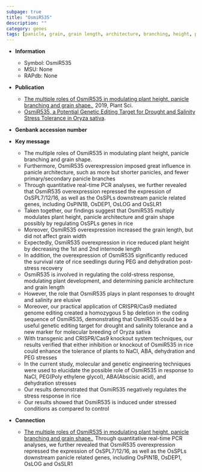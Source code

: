 ```yaml
---
subpage: true
title: "OsmiR535"
description: ""
category: genes
tags: [panicle, grain, grain length, architecture, branching, height, plant height, internode length, panicle architecture, grain width, seedlings, plant development, drought, salinity, tolerance, ethylene, stress, breeding, abscisic acid, stress response, ER stress]
---
```


* **Information**  
    + Symbol: OsmiR535  
    + MSU: None  
    + RAPdb: None  

* **Publication**  
    + [The multiple roles of OsmiR535 in modulating plant height, panicle branching and grain shape.](http://www.ncbi.nlm.nih.gov/pubmed?term=The+multiple+roles+of+OsmiR535+in+modulating+plant+height,+panicle+branching+and+grain+shape.%5BTitle%5D), 2019, Plant Sci.
    + [OsmiR535, a Potential Genetic Editing Target for Drought and Salinity Stress Tolerance in Oryza sativa](Basel).

* **Genbank accession number**  

* **Key message**  
    + The multiple roles of OsmiR535 in modulating plant height, panicle branching and grain shape.
    + Furthermore, OsmiR535 overexpression imposed great influence in panicle architecture, such as more but shorter panicles, and fewer primary/secondary panicle branches
    + Through quantitative real-time PCR analyses, we further revealed that OsmiR535 overexpression repressed the expression of OsSPL7/12/16, as well as the OsSPLs downstream panicle related genes, including OsPIN1B, OsDEP1, OsLOG and OsSLR1
    + Taken together, our findings suggest that OsmiR535 multiply modulates plant height, panicle architecture and grain shape possibly by regulating OsSPLs genes in rice
    + Moreover, OsmiR535 overexpression increased the grain length, but did not affect grain width
    + Expectedly, OsmiR535 overexpression in rice reduced plant height by decreasing the 1st and 2nd internode length
    + In addition, the overexpression of OsmiR535 significantly reduced the survival rate of rice seedlings during PEG and dehydration post-stress recovery
    + OsmiR535 is involved in regulating the cold-stress response, modulating plant development, and determining panicle architecture and grain length
    + However, the role that OsmiR535 plays in plant responses to drought and salinity are elusive
    + Moreover, our practical application of CRISPR/Cas9 mediated genome editing created a homozygous 5 bp deletion in the coding sequence of OsmiR535, demonstrating that OsmiR535 could be a useful genetic editing target for drought and salinity tolerance and a new marker for molecular breeding of Oryza sativa
    + With transgenic and CRISPR/Cas9 knockout system techniques, our results verified that either inhibition or knockout of OsmiR535 in rice could enhance the tolerance of plants to NaCl, ABA, dehydration and PEG stresses
    + In the current study, molecular and genetic engineering techniques were used to elucidate the possible role of OsmiR535 in response to NaCl, PEG(Poly ethylene glycol), ABA(Abscisic acid), and dehydration stresses
    + Our results demonstrated that OsmiR535 negatively regulates the stress response in rice
    + Our results showed that OsmiR535 is induced under stressed conditions as compared to control

* **Connection**  
    + [The multiple roles of OsmiR535 in modulating plant height, panicle branching and grain shape.](http://www.ncbi.nlm.nih.gov/pubmed?term=The+multiple+roles+of+OsmiR535+in+modulating+plant+height,+panicle+branching+and+grain+shape.%5BTitle%5D),  Through quantitative real-time PCR analyses, we further revealed that OsmiR535 overexpression repressed the expression of OsSPL7/12/16, as well as the OsSPLs downstream panicle related genes, including OsPIN1B, OsDEP1, OsLOG and OsSLR1



